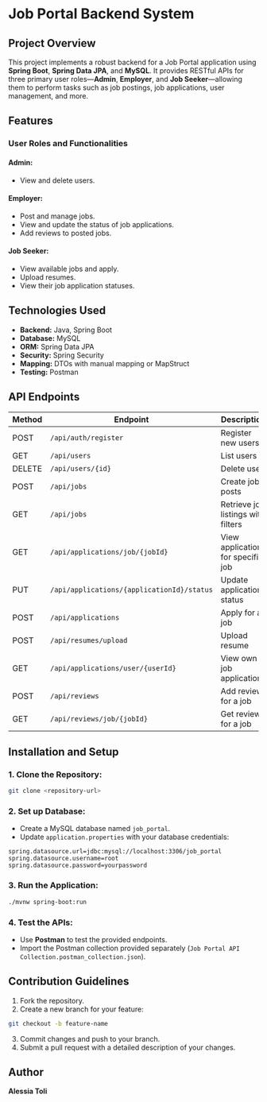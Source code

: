 # Job Portal Backend System

## Project Overview
This project implements a robust backend for a Job Portal application using **Spring Boot**, **Spring Data JPA**, and **MySQL**. It provides RESTful APIs for three primary user roles—**Admin**, **Employer**, and **Job Seeker**—allowing them to perform tasks such as job postings, job applications, user management, and more.

## Features
### User Roles and Functionalities

#### Admin:
- View and delete users.

#### Employer:
- Post and manage jobs.
- View and update the status of job applications.
- Add reviews to posted jobs.

#### Job Seeker:
- View available jobs and apply.
- Upload resumes.
- View their job application statuses.

## Technologies Used
- **Backend:** Java, Spring Boot
- **Database:** MySQL
- **ORM:** Spring Data JPA
- **Security:** Spring Security
- **Mapping:** DTOs with manual mapping or MapStruct
- **Testing:** Postman

## API Endpoints

| Method | Endpoint                               | Description                              | Role             |
|--------|----------------------------------------|------------------------------------------|------------------|
| POST   | `/api/auth/register`                   | Register new users                       | All Users        |
| GET    | `/api/users`                           | List users                               | Admin Only       |
| DELETE | `/api/users/{id}`                      | Delete user                              | Admin Only       |
| POST   | `/api/jobs`                            | Create job posts                         | Employer/Admin   |
| GET    | `/api/jobs`                            | Retrieve job listings with filters       | All Users        |
| GET    | `/api/applications/job/{jobId}`        | View applications for specific job       | Employer/Admin   |
| PUT    | `/api/applications/{applicationId}/status` | Update application status            | Employer Only    |
| POST   | `/api/applications`                    | Apply for a job                          | Job Seeker Only  |
| POST   | `/api/resumes/upload`                  | Upload resume                            | Job Seeker Only  |
| GET    | `/api/applications/user/{userId}`      | View own job applications                | Job Seeker Only  |
| POST   | `/api/reviews`                         | Add review for a job                     | Employer Only    |
| GET    | `/api/reviews/job/{jobId}`             | Get reviews for a job                    | All Users        |

## Installation and Setup

### 1. Clone the Repository:
```bash
git clone <repository-url>
```

### 2. Set up Database:
- Create a MySQL database named `job_portal`.
- Update `application.properties` with your database credentials:

```properties
spring.datasource.url=jdbc:mysql://localhost:3306/job_portal
spring.datasource.username=root
spring.datasource.password=yourpassword
```

### 3. Run the Application:
```bash
./mvnw spring-boot:run
```

### 4. Test the APIs:
- Use **Postman** to test the provided endpoints.
- Import the Postman collection provided separately (`Job Portal API Collection.postman_collection.json`).

## Contribution Guidelines
1. Fork the repository.
2. Create a new branch for your feature:
```bash
git checkout -b feature-name
```
3. Commit changes and push to your branch.
4. Submit a pull request with a detailed description of your changes.

## Author
**Alessia Toli**

